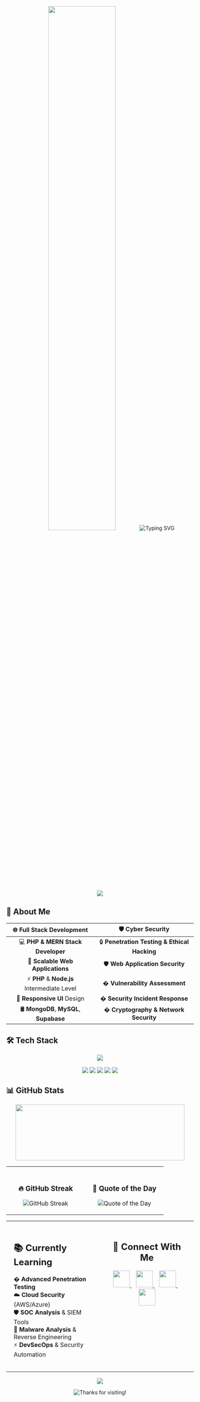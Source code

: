 <div align="center">
  <img src="https://media1.giphy.com/media/v1.Y2lkPTc5MGI3NjExbXcydGkzaWppOGt6eXV6czNlNjQ1bjg2dGg0aWthZnJjMW1sNmViayZlcD12MV9pbnRlcm5hbF9naWZfYnlfaWQmY3Q9Zw/RbDKaczqWovIugyJmW/giphy.gif" width="60%" style="border-radius: 10px; margin-bottom: 15px;" />
  
  <img src="https://readme-typing-svg.herokuapp.com?font=Montserrat&weight=600&size=35&pause=500&color=36BCF7FF&center=true&vCenter=true&random=false&width=500&height=70&lines=Hey+There!+%F0%9F%91%8B;I'm+Jayanthan+Senthilkumar;Fullstack+Developer;Cyber+Security+Specialist" alt="Typing SVG" />
  
  [![](https://komarev.com/ghpvc/?username=kavinayaaganesan&color=36BCF7&style=for-the-badge&label=Profile+Views)](https://github.com/kavinayaaganesan)
</div>

## 💫 About Me

<div align="center">

| 🌐 Full Stack Development | 🛡️ Cyber Security |
|:------------------------:|:-----------------:|
| 💻 **PHP & MERN Stack Developer** | 🔒 **Penetration Testing & Ethical Hacking** |
| 🔧 **Scalable Web Applications** | 🛡️ **Web Application Security** |
| ⚡ **PHP** & **Node.js** Intermediate Level | � **Vulnerability Assessment** |
| 📱 **Responsive UI** Design | � **Security Incident Response** |
| 🛢️ **MongoDB**, **MySQL**, **Supabase** | � **Cryptography & Network Security** |

</div>

## 🛠️ Tech Stack

<div align="center">
  <img src="https://skillicons.dev/icons?i=html,css,javascript,php,python,nodejs,react,mongodb,mysql,docker,linux&theme=light" />
  <br><br>
  <img src="https://img.shields.io/badge/Kali%20Linux-557C94?style=for-the-badge&logo=kalilinux&logoColor=white" />
  <img src="https://img.shields.io/badge/Burp%20Suite-FF6633?style=for-the-badge&logo=burpsuite&logoColor=white" />
  <img src="https://img.shields.io/badge/Metasploit-2596CD?style=for-the-badge&logo=metasploit&logoColor=white" />
  <img src="https://img.shields.io/badge/Wireshark-1679A7?style=for-the-badge&logo=wireshark&logoColor=white" />
  <img src="https://img.shields.io/badge/OWASP-000000?style=for-the-badge&logo=owasp&logoColor=white" />
</div>

## 📊 GitHub Stats

<div align="center">
  <img height="150" width="95%" src="https://github-profile-trophy.vercel.app/?username=kavinayaaganesan&theme=flat&column=8&margin-w=5&margin-h=5&no-bg=true&no-frame=false&rank=SECRET,SSS,SS,S,AAA,AA,A,B,C" />
</div>

<div align="center">
<table width="100%">
  <tr>
    <td width="50%" align="center" valign="top" style="padding: 20px;">
      <h3>🔥 GitHub Streak</h3>
      <img src="https://github-readme-streak-stats.herokuapp.com/?user=kavinayaaganesan&theme=tokyonight&hide_border=true" alt="GitHub Streak" />
    </td>
    <td width="50%" align="center" valign="top" style="padding: 20px;">
      <h3>💭 Quote of the Day</h3>
      <img src="https://quotes-github-readme.vercel.app/api?type=horizontal&theme=tokyonight" alt="Quote of the Day" />
    </td>
  </tr>
</table>
</div>

<div align="center">
<table width="100%">
  <tr>
    <td width="50%" valign="top" style="padding: 20px;">
      <h2>📚 Currently Learning</h2>
      <ul style="list-style: none; padding: 0;">
        <li>� <b>Advanced Penetration Testing</b></li>
        <li>☁️ <b>Cloud Security</b> (AWS/Azure)</li>
        <li>🛡️ <b>SOC Analysis</b> & SIEM Tools</li>
        <li>🔐 <b>Malware Analysis</b> & Reverse Engineering</li>
        <li>⚡ <b>DevSecOps</b> & Security Automation</li>
      </ul>
    </td>
    <td width="50%" align="center" valign="top" style="padding: 20px;">
      <h2>🤝 Connect With Me</h2>
      <div style="margin: 20px 0;">
        <a href="https://www.linkedin.com/in/kavinayaaganesan" target="_blank">
          <img src="https://img.icons8.com/fluent/48/000000/linkedin.png" width="45" height="45" />
        </a>
        &nbsp;&nbsp;
        <a href="mailto:kavinayaaganesan@gmail.com">
          <img src="https://img.icons8.com/fluent/48/000000/gmail.png" width="45" height="45" />
        </a>
        &nbsp;&nbsp;
        <a href="https://kavinayaaganesan.com" target="_blank">
          <img src="https://img.icons8.com/fluent/48/000000/domain.png" width="45" height="45" />
        </a>
        &nbsp;&nbsp;
        <a href="https://instagram.com/kavinayaaganesan" target="_blank">
          <img src="https://img.icons8.com/fluent/48/000000/instagram-new.png" width="45" height="45" />
        </a>
      </div>
    </td>
  </tr>
</table>
</div>

<div align="center">
  <img src="https://capsule-render.vercel.app/api?type=waving&color=gradient&height=100&section=footer"/>
</div>

<p align="center">
  <img src="https://img.shields.io/badge/Thanks%20for%20visiting-Star%20if%20useful-brightgreen.svg" alt="Thanks for visiting!" />
</p>
